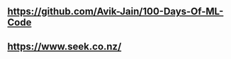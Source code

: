 https://github.com/Avik-Jain/100-Days-Of-ML-Code
------------------------------------------------
https://www.seek.co.nz/
------------------------------------------------
